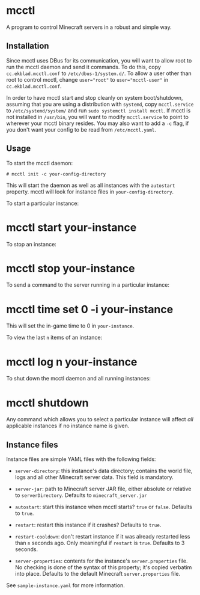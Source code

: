 mcctl
=====
A program to control Minecraft servers in a robust and simple way.


Installation
------------

Since mcctl uses DBus for its communication, you will want to allow root to run
the mcctl daemon and send it commands. To do this, copy `cc.ekblad.mcctl.conf`
to `/etc/dbus-1/system.d/`. To allow a user other than root to control mcctl,
change `user="root"` to `user="mcctl-user"` in
`cc.ekblad.mcctl.conf`.

In order to have mcctl start and stop cleanly on
system boot/shutdown, assuming that you are using a distribution with
`systemd`, copy `mcctl.service` to `/etc/systemd/system/` and run
`sudo systemctl install mcctl`. If mcctl is not installed in `/usr/bin`,
you will want to modify `mcctl.service` to point to wherever your mcctl binary
resides. You may also want to add a `-c` flag, if you don't want your config
to be read from `/etc/mcctl.yaml`.


Usage
-----

To start the mcctl daemon:

    # mcctl init -c your-config-directory

This will start the daemon as well as all instances with the `autostart`
property. mcctl will look for instance files in `your-config-directory`.

To start a particular instance:

   # mcctl start your-instance

To stop an instance:

   # mcctl stop your-instance

To send a command to the server running in a particular instance:

   # mcctl time set 0 -i your-instance

This will set the in-game time to 0 in `your-instance`.

To view the last `n` items of an instance:

   # mcctl log n your-instance

To shut down the mcctl daemon and all running instances:

   # mcctl shutdown

Any command which allows you to select a particular instance will affect *all*
applicable instances if no instance name is given.


Instance files
--------------

Instance files are simple YAML files with the following fields:

  * `server-directory`: this instance's data directory; contains the world file,
    logs and all other Minecraft server data.
    This field is mandatory.

  * `server-jar`: path to Minecraft server JAR file, either absolute or relative
    to `serverDirectory`.
    Defaults to `minecraft_server.jar`

  * `autostart`: start this instance when mcctl starts? `true` or `false`.
    Defaults to `true`.

  * `restart`: restart this instance if it crashes?
    Defaults to `true`.

  * `restart-cooldown`: don't restart instance if it was already restarted less
    than `n` seconds ago. Only meaningful if `restart` is `true`.
    Defaults to 3 seconds.

  * `server-properties`: contents for the instance's `server.properties` file.
    No checking is done of the syntax of this property; it's copied verbatim
    into place.
    Defaults to the default Minecraft `server.properties` file.

See `sample-instance.yaml` for more information.
